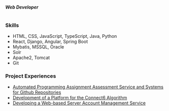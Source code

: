 ##### Web Developer
#

### Skills

- HTML, CSS, JavaScript, TypeScript, Java, Python
- React, Django, Angular, Spring Boot
- Mybatis, MSSQL, Oracle
- Solr
- Apache2, Tomcat
- Git

### Project Experiences
- [Automated Programming Assignment Assessment Service and Systems for Github Repositories](https://github.com/JihyeO/Turnincode)
- [Development of a Platform for the Connect6 Algorithm](https://github.com/JihyeO/WorldOfConnect6)
- [Developing a Web-based Server Account Management Service](https://github.com/JihyeO/Account-Management)
